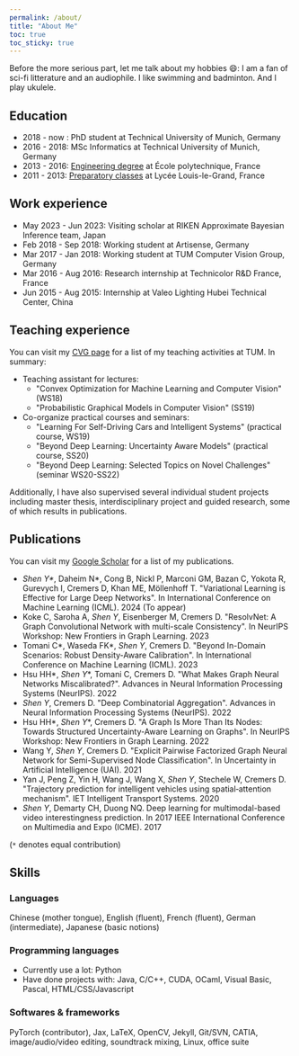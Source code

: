 ```yaml
---
permalink: /about/
title: "About Me"
toc: true
toc_sticky: true
---
```


Before the more serious part, let me talk about my hobbies :smile:: I am a fan of sci-fi litterature and an audiophile. I like swimming and badminton. And I play ukulele.

## Education

- 2018 - now : PhD student at Technical University of Munich, Germany
- 2016 - 2018: MSc Informatics at Technical University of Munich, Germany
- 2013 - 2016: [Engineering degree](https://en.wikipedia.org/wiki/Dipl%C3%B4me_d%27Ing%C3%A9nieur) at École polytechnique, France
- 2011 - 2013: [Preparatory classes](https://en.wikipedia.org/wiki/Classe_pr%C3%A9paratoire_aux_grandes_%C3%A9coles) at Lycée Louis-le-Grand, France

## Work experience
- May 2023 - Jun 2023: Visiting scholar at RIKEN Approximate Bayesian Inference team, Japan
- Feb 2018 - Sep 2018: Working student at Artisense, Germany
- Mar 2017 - Jan 2018: Working student at TUM Computer Vision Group, Germany
- Mar 2016 - Aug 2016: Research internship at Technicolor R&D France, France
- Jun 2015 - Aug 2015: Internship at Valeo Lighting Hubei Technical Center, China


## Teaching experience

You can visit my [CVG page](https://cvg.cit.tum.de/members/sheny#teaching) for a list of my teaching activities at TUM. In summary:

- Teaching assistant for lectures: 
  - "Convex Optimization for Machine Learning and Computer Vision" (WS18)
  - "Probabilistic Graphical Models in Computer Vision" (SS19)
- Co-organize practical courses and seminars:
  - "Learning For Self-Driving Cars and Intelligent Systems" (practical course, WS19)
  - "Beyond Deep Learning: Uncertainty Aware Models" (practical course, SS20)
  - "Beyond Deep Learning: Selected Topics on Novel Challenges" (seminar WS20-SS22)

Additionally, I have also supervised several individual student projects including master thesis, interdisciplinary project and guided research, some of which results in publications.

## Publications

You can visit my [Google Scholar](https://scholar.google.com/citations?user=apVTXosAAAAJ&hl=en) for a list of my publications.

- *Shen Y\**, Daheim N\*, Cong B, Nickl P, Marconi GM, Bazan C, Yokota R, Gurevych I, Cremers D, Khan ME, Möllenhoff T. "Variational Learning is Effective for Large Deep Networks". In International Conference on Machine Learning (ICML). 2024 (To appear)
- Koke C, Saroha A, *Shen Y*, Eisenberger M, Cremers D. "ResolvNet: A Graph Convolutional Network with multi-scale Consistency". In NeurIPS Workshop: New Frontiers in Graph Learning. 2023
- Tomani C\*, Waseda FK\*, *Shen Y*, Cremers D. "Beyond In-Domain Scenarios: Robust Density-Aware Calibration". In International Conference on Machine Learning (ICML). 2023
- Hsu HH\*, *Shen Y*\*, Tomani C, Cremers D. "What Makes Graph Neural Networks Miscalibrated?". Advances in Neural Information Processing Systems (NeurIPS). 2022
- *Shen Y*, Cremers D. "Deep Combinatorial Aggregation". Advances in Neural Information Processing Systems (NeurIPS). 2022
- Hsu HH\*, *Shen Y*\*, Cremers D. "A Graph Is More Than Its Nodes: Towards Structured Uncertainty-Aware Learning on Graphs". In NeurIPS Workshop: New Frontiers in Graph Learning. 2022
- Wang Y, *Shen Y*, Cremers D. "Explicit Pairwise Factorized Graph Neural Network for Semi-Supervised Node Classification". In Uncertainty in Artificial Intelligence (UAI). 2021 
- Yan J, Peng Z, Yin H, Wang J, Wang X, *Shen Y*, Stechele W, Cremers D. "Trajectory prediction for intelligent vehicles using spatial‐attention mechanism". IET Intelligent Transport Systems. 2020
- *Shen Y*, Demarty CH, Duong NQ. Deep learning for multimodal-based video interestingness prediction. In 2017 IEEE International Conference on Multimedia and Expo (ICME). 2017

(`*` denotes equal contribution)

## Skills

### Languages 

Chinese (mother tongue), English (fluent), French (fluent), German (intermediate), Japanese (basic notions)

### Programming languages
- Currently use a lot: Python
- Have done projects with: Java, C/C++, CUDA, OCaml, Visual Basic, Pascal, HTML/CSS/Javascript

### Softwares & frameworks

PyTorch (contributor), Jax, LaTeX, OpenCV, Jekyll, Git/SVN, CATIA, image/audio/video editing, soundtrack mixing, Linux, office suite
